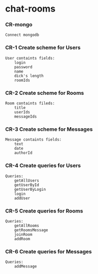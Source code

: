 # chat-rooms

### CR-mongo
	Connect mongodb

### CR-1 Create scheme for Users
	User containts fields:
		login
		password
		name
		dick's length
		roomIds
	
### CR-2 Create scheme for Rooms
	Room containts fileds:
		title
		userIds
		messageIds
		
### CR-3 Create scheme for Messages
	Message containts fields:
		text
		date
		authorId
		
### CR-4 Create queries for Users
	Queries:
		getAllUsers
		getUserById
		getUserByLogin
		login
		addUser
		
### CR-5 Create queries for Rooms
	Queries:
		getAllRooms
		getRoomsMessage
		joinRoom
		addRoom
		
### CR-6 Create queries for Messages
	Queries:
		addMessage